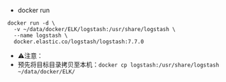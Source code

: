 - docker run
```
docker run -d \
  -v ~/data/docker/ELK/logstash:/usr/share/logstash \
  --name logstash \
  docker.elastic.co/logstash/logstash:7.7.0
```
- ⚠️注意：
- 预先将目标目录拷贝至本机：`docker cp logstash:/usr/share/logstash ~/data/docker/ELK/`
